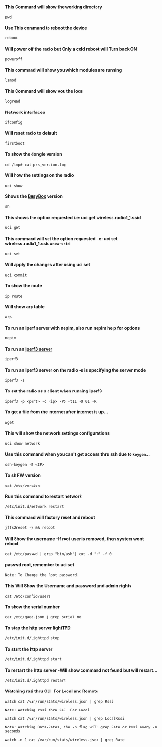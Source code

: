 #### This Command will show the working directory

    pwd

#### Use This command to reboot the device

    reboot

#### Will power off the radio but Only a cold reboot will Turn back ON

    poweroff

#### This command will show you which modules are running

    lsmod

#### This Command will show you the logs

    logread

#### Network interfaces

    ifconfig

#### Will reset radio to default

    firstboot

#### To show the dongle version

    cd /tmp# cat prs_version.log

#### Will how the settings on the radio

    uci show

#### Shows the [BusyBox](https://busybox.net/) version

    sh

#### This shows the option requested i.e: uci get wireless.radio1_1.ssid

    uci get

#### This command will set the option requested i.e: uci set wireless.radio1_1.ssid=`new-ssid`

    uci set

#### Will apply the changes after using uci set

    uci commit

#### To show the route

    ip route

#### Will show arp table

    arp

#### To run an iperf server with nepim, also run **nepim help** for options

    nepim

#### To run an [iperf3 server](https://en.wikipedia.org/wiki/Iperf)

    iperf3

#### To run an **Iperf3** server on the radio **-s** is specifying the server mode

    iperf3 -s

#### To set the radio as a client when running iperf3

    iperf3 -p <port> -c <ip> -P5 -t11 -O 01 -R

#### To get a file from the internet after **Internet** is up...

    wget

#### This will show the network settings configurations

    uci show network

#### Use this command when you can't get access thru ssh due to `keygen`...

    ssh-keygen -R <IP>

#### To sh FW version

    cat /etc/version

#### Run this command to restart network

    /etc/init.d/network restart

#### This command will factory reset and reboot

    jffs2reset -y && reboot

#### Will Show the username -If root user is removed, then system wont reboot

    cat /etc/passwd | grep "bin/ash"| cut -d ":" -f 0

#### passwd root, remember to uci set

    Note: To Change the Root password.

#### This Will Show the Username and password and admin rights

    cat /etc/config/users

#### To show the serial number

    cat /etc/qaee.json | grep serial_no

#### To stop the http server [lightTPD](https://www.lighttpd.net/)

    /etc/init.d/lighttpd stop

#### To start the http server

    /etc/init.d/lighttpd start

#### To restart the http server -Will show command not found but will restart...

    /etc/init.d/lighttpd restart

#### Watching rssi thru CLI -For Local and Remote

    watch cat /var/run/stats/wireless.json | grep Rssi

    Note: Watching rssi thru CLI -For Local

    watch cat /var/run/stats/wireless.json | grep LocalRssi

    Note: Watching Data-Rates, the -n flag will grep Rate or Rssi every -n seconds

    watch -n 1 cat /var/run/stats/wireless.json | grep Rate
